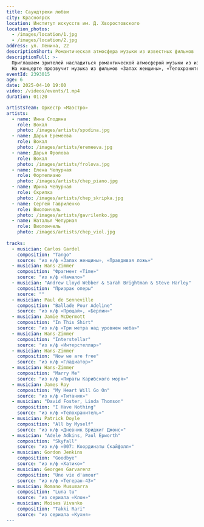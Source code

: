 ```yaml
---
title: Саундтреки любви
city: Красноярск
location: Институт искусств им. Д. Хворостовского
location_photos:
  - /images/location/1.jpg
  - /images/location/2.jpg
address: ул. Ленина, 22
descriptionShort: Романтическая атмосфера музыки из известных фильмов
descriptionFull: >-
  Приглашаем зрителей насладиться романтической атмосферой музыки из известных фильмов, от которой замирают сердца.
  На концерте прозвучит музыка из фильмов «Запах женщины», «Телохранитель», «Хатико», «Титаник», «Три метра над уровнем неба» и других кинолент. Эти музыкальные киношедевры разбудят теплые воспоминания и искренние чувства, окутают атмосферой нежности и влюблённости.
eventId: 2393015
age: 6
date: 2025-04-10 19:00
video: /videos/events/1.mp4
duration: 01:20

artistsTeam: Оркестр «Маэстро»
artists:
  - name: Инна Сподина
    role: Вокал
    photo: /images/artists/spodina.jpg
  - name: Дарья Еремеева
    role: Вокал
    photo: /images/artists/eremeeva.jpg
  - name: Дарья Фролова
    role: Вокал
    photo: /images/artists/frolova.jpg
  - name: Елена Чепурная
    role: Фортепиано
    photo: /images/artists/chep_piano.jpg
  - name: Ирина Чепурная 
    role: Скрипка
    photo: /images/artists/chep_skripka.jpg
  - name: Сергей Гавриленко
    role: Виолончель
    photo: /images/artists/gavrilenko.jpg
  - name: Наталья Чепурная
    role: Виолончель
    photo: /images/artists/chep_viol.jpg
 
tracks:
  - musician: Carlos Gardel
    composition: "Tango"
    source: "из к/ф «Запах женщины», «Правдивая ложь»"
  - musician: Hans-Zimmer
    composition: "Фрагмент «Time»"
    source: "из к/ф «Начало»"
  - musician: "Andrew Lloyd Webber & Sarah Brightman & Steve Harley"
    composition: "Призрак оперы"
    source: ""
  - musician: Paul de Senneville
    composition: "Ballade Pour Adeline"
    source: "из к/ф «Прощай», «Берлин»"
  - musician: Jamie McDermott
    composition: "In This Shirt"
    source: "из к/ф «Три метра над уровнем неба»"
  - musician: Hans-Zimmer
    composition: "Interstellar"
    source: "из к/ф «Интерстеллар»"
  - musician: Hans-Zimmer
    composition: "Now we are free"
    source: "из к/ф «Гладиатор»"
  - musician: Hans-Zimmer
    composition: "Marry Ме"
    source: "из к/ф «Пираты Карибского моря»"
  - musician: James Roy
    composition: "My Heart Will Go On"
    source: "из к/ф «Титаник»"
  - musician: "David Foster, Linda Thomson"
    composition: "I Have Nothing"
    source: "из к/ф «Телохранитель»"
  - musician: Patrick Doyle
    composition: "All by Myself"
    source: "из к/ф «Дневник Бриджит Джонс»"
  - musician: "Adele Adkins, Paul Epworth"
    composition: "Skyfall"
    source: "из к/ф «007: Координаты Скайфолл»"
  - musician: Gordon Jenkins
    composition: "Goodbye"
    source: "из к/ф «Хатико»"
  - musician: Georges Garvarenz
    composition: "Une vie d'amour"
    source: "из к/ф «Тегеран-43»"
  - musician: Romano Musumarra
    composition: "Luna tu"
    source: "из сериала «Клон»"
  - musician: Moises Vivanko
    composition: "Takki Rari"
    source: "из сериала «Кухня»
---
```

